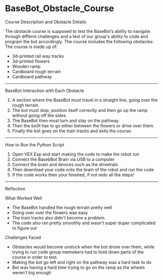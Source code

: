 # BaseBot_Obstacle_Course


Course Description and Obstacle Details

The obstacle course is supposed to test the BaseBot’s ability to navigate through differnt challenges and a test of our group's ability to code and program the bot accordingly. The course includes the following obstacles:
The course is made up of:
-  3d-printed rail way tracks
-  3d-printed flowers
-  Wooden ramp
-  Cardboard rough terrain
-  Cardboard pathway

---

BaseBot Interaction with Each Obstacle

1. A section where the BaseBot must travel in a straight line, going over the rough terrain.
2. The bot must stop, position itself correctly and then go up the ramp without going off the sides.
3. The BaseBot then must turn and stay on the pathway.
4. Then the bo0t has to go either between the flowers or drive over them.
5. Finally the bot goes on the train tracks and exits the course.

---

How to Run the Python Script

1. Open VEX Exp and start making the code to make the robot run 
2. Connect the BasebBot Brain via USB to a computer
3. Connect the brain and devices such as the drivetrain
4. Then download your code onto the brain of the robot and run the code
5. If the code works then your finished, if not redo all the steps!

---

Reflection

What Worked Well
- The BaseBot handled the rough terrain pretty well
- Going over over the flowers was easy
- The train tracks also didn't become a problem.
- The code also ran pretty smoothly and wasn't super duper complicated to figure out 

Challenges Faced
- Obstacles would become unstuck when the bot drove over them, while trying to run code group memebers had to hold down parts of the course in order to test.
- Making the bot go left and right on the pathway was a hard task to do
- Bot was having a hard time trying to go on the ramp as the wheels weren't big enough
  
